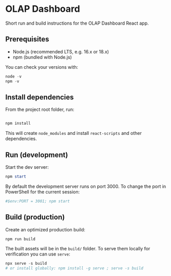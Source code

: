 # OLAP Dashboard

Short run and build instructions for the OLAP Dashboard React app.

## Prerequisites

- Node.js (recommended LTS, e.g. 16.x or 18.x)
- npm (bundled with Node.js)

You can check your versions with:

```powershell
node -v
npm -v
```

## Install dependencies

From the project root folder, run:

```powershell

npm install
```

This will create `node_modules` and install `react-scripts` and other dependencies.

## Run (development)

Start the dev server:

```powershell
npm start
```

By default the development server runs on port 3000. To change the port in PowerShell for the current session:

```powershell
#$env:PORT = 3001; npm start
```

## Build (production)

Create an optimized production build:

```powershell
npm run build
```

The built assets will be in the `build/` folder. To serve them locally for verification you can use `serve`:

```powershell
npx serve -s build
# or install globally: npm install -g serve ; serve -s build
```




